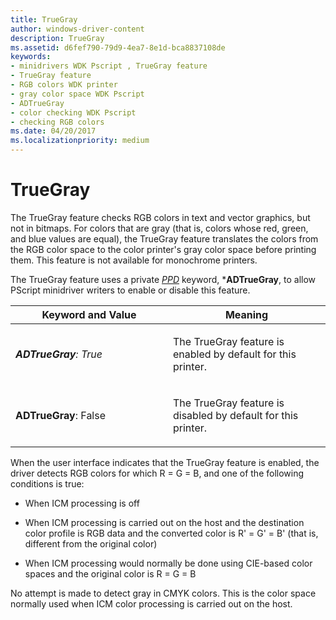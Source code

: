 ```yaml
---
title: TrueGray
author: windows-driver-content
description: TrueGray
ms.assetid: d6fef790-79d9-4ea7-8e1d-bca8837108de
keywords:
- minidrivers WDK Pscript , TrueGray feature
- TrueGray feature
- RGB colors WDK printer
- gray color space WDK Pscript
- ADTrueGray
- color checking WDK Pscript
- checking RGB colors
ms.date: 04/20/2017
ms.localizationpriority: medium
---
```


# TrueGray





The TrueGray feature checks RGB colors in text and vector graphics, but not in bitmaps. For colors that are gray (that is, colors whose red, green, and blue values are equal), the TrueGray feature translates the colors from the RGB color space to the color printer's gray color space before printing them. This feature is not available for monochrome printers.

The TrueGray feature uses a private [*PPD*](https://msdn.microsoft.com/library/windows/hardware/ff556325#wdkgloss-postscript-printer-description--ppd-) keyword, \***ADTrueGray**, to allow PScript minidriver writers to enable or disable this feature.

<table>
<colgroup>
<col width="50%" />
<col width="50%" />
</colgroup>
<thead>
<tr class="header">
<th>Keyword and Value</th>
<th>Meaning</th>
</tr>
</thead>
<tbody>
<tr class="odd">
<td><p><em><strong>ADTrueGray</strong>: True</p></td>
<td><p>The TrueGray feature is enabled by default for this printer.</p></td>
</tr>
<tr class="even">
<td><p></em><strong>ADTrueGray</strong>: False</p></td>
<td><p>The TrueGray feature is disabled by default for this printer.</p></td>
</tr>
</tbody>
</table>

 

When the user interface indicates that the TrueGray feature is enabled, the driver detects RGB colors for which R = G = B, and one of the following conditions is true:

-   When ICM processing is off

-   When ICM processing is carried out on the host and the destination color profile is RGB data and the converted color is R' = G' = B' (that is, different from the original color)

-   When ICM processing would normally be done using CIE-based color spaces and the original color is R = G = B

No attempt is made to detect gray in CMYK colors. This is the color space normally used when ICM color processing is carried out on the host.

 

 




